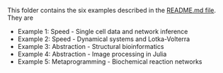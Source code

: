This folder contains the six examples described in the [README.md file](https://github.com/ElisabethRoesch/Perspective_Julia_for_Biologists/blob/main/README.md). They are 
* Example 1: Speed - Single cell data and network inference
* Example 2: Speed - Dynamical systems and Lotka-Volterra
* Example 3: Abstraction - Structural bioinformatics
* Example 4: Abstraction - Image processing in Julia
* Example 5: Metaprogramming - Biochemical reaction networks
  